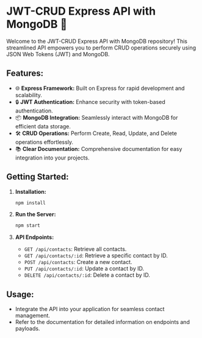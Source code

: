 

# JWT-CRUD Express API with MongoDB 🚀

Welcome to the JWT-CRUD Express API with MongoDB repository! This streamlined API empowers you to perform CRUD operations securely using JSON Web Tokens (JWT) and MongoDB.

## Features:

- 🌐 **Express Framework:** Built on Express for rapid development and scalability.
- 🔒 **JWT Authentication:** Enhance security with token-based authentication.
- 📦 **MongoDB Integration:** Seamlessly interact with MongoDB for efficient data storage.
- 🛠 **CRUD Operations:** Perform Create, Read, Update, and Delete operations effortlessly.
- 📚 **Clear Documentation:** Comprehensive documentation for easy integration into your projects.

## Getting Started:

1. **Installation:**
   ```bash
   npm install
   ```

2. **Run the Server:**
   ```bash
   npm start
   ```

3. **API Endpoints:**
   - `GET /api/contacts`: Retrieve all contacts.
   - `GET /api/contacts/:id`: Retrieve a specific contact by ID.
   - `POST /api/contacts`: Create a new contact.
   - `PUT /api/contacts/:id`: Update a contact by ID.
   - `DELETE /api/contacts/:id`: Delete a contact by ID.

## Usage:

- Integrate the API into your application for seamless contact management.
- Refer to the documentation for detailed information on endpoints and payloads.
